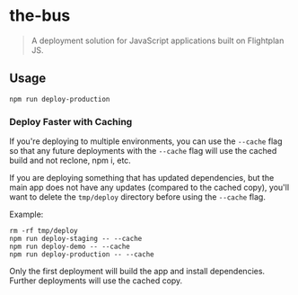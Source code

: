 # the-bus

> A deployment solution for JavaScript applications built on Flightplan JS.

## Usage

```text
npm run deploy-production
```

### Deploy Faster with Caching

If you're deploying to multiple environments, you can use the `--cache` flag so that any future
deployments with the `--cache` flag will use the cached build and not reclone, npm i, etc.

If you are deploying something that has updated dependencies, but the main app does not have
any updates (compared to the cached copy), you'll want to delete the `tmp/deploy` directory
before using the `--cache` flag.

Example: 

```text
rm -rf tmp/deploy
npm run deploy-staging -- --cache
npm run deploy-demo -- --cache
npm run deploy-production -- --cache
```

Only the first deployment will build the app and install dependencies. Further deployments
will use the cached copy.

